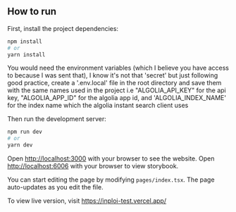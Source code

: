 ## How to run

First, install the project dependencies:

```bash
npm install
# or
yarn install
```

You would need the environment variables (which I believe you have access to because I was sent that), 
I know it's not that 'secret' but just following good practice, create a '.env.local' file in the root directory
and save them with the same names used in the project i.e "ALGOLIA_API_KEY" for the api key, "ALGOLIA_APP_ID" for 
the algolia app id, and 'ALGOLIA_INDEX_NAME' for the index name which the algolia instant search client uses

Then run the development server:

```bash
npm run dev
# or
yarn dev
```

Open [http://localhost:3000](http://localhost:3000) with your browser to see the website.
Open [http://localhost:6006](http://localhost:6006) with your browser to view storybook.

You can start editing the page by modifying `pages/index.tsx`. The page auto-updates as you edit the file.

To view live version, visit https://inploi-test.vercel.app/
